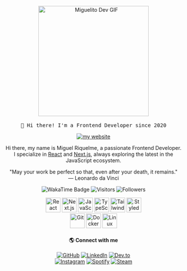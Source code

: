 <!-- HEADER -->
<p align="center">
  <img src="https://media.giphy.com/media/v1.Y2lkPWVjZjA1ZTQ3dTh1bnIxbW05anE1OHBpendxNm9idHd1YW50bHlndWsxNWFmeHd3ayZlcD12MV9zdGlja2Vyc19zZWFyY2gmY3Q9cw/fnxYd5imdfHebTG44R/giphy.gif" width="300px" alt="Miguelito Dev GIF">
  <br><br>
  <samp>
    👋 Hi there! I'm a Frontend Developer since 2020
  </samp>
</p>

<p align="center">
  <a href="https://miguelito.dev" target="_blank" rel="noopener noreferrer" aria-label="Visit Miguelito.dev">
    <img src="https://img.shields.io/badge/👉-miguelito.dev-4285F4?style=flat" alt="my website">
  </a>
</p>

<!-- ABOUT ME -->
<p align="center">
Hi there, my name is Miguel Riquelme, a passionate Frontend Developer.<br>
I specialize in 
<a href="https://reactjs.org/" target="_blank" rel="noopener noreferrer" aria-label="React Official Website">React</a> 
and 
<a href="https://nextjs.org/" target="_blank" rel="noopener noreferrer" aria-label="Next.js Official Website">Next.js</a>, 
always exploring the latest in the JavaScript ecosystem.
</p>

<!-- QUOTE -->
<p align="center">
"May your work be perfect so that, even after your death, it remains."
<br>
― Leonardo da Vinci
</p>

<!-- BADGES -->
<p align="center">
  <img src="https://wakatime.com/badge/user/35bde0fe-b5fe-4a8d-948b-3e773de3d1cd.svg" alt="WakaTime Badge" />
  <img src="https://visitor-badge.laobi.icu/badge?page_id=rniguel.visitor-badge" alt="Visitors" />
  <img src="https://img.shields.io/github/followers/rniguel?style=social" alt="Followers" />
</p>

<!-- TECH STACK -->
<p align="center">
  <a href="https://reactjs.org/" target="_blank" rel="noopener noreferrer" aria-label="React"><img src="https://skillicons.dev/icons?i=react" height="40" alt="React" /></a>
  <a href="https://nextjs.org/" target="_blank" rel="noopener noreferrer" aria-label="Next.js"><img src="https://skillicons.dev/icons?i=nextjs" height="40" alt="Next.js" /></a>
  <a href="https://developer.mozilla.org/en-US/docs/Web/JavaScript" target="_blank" rel="noopener noreferrer" aria-label="JavaScript"><img src="https://skillicons.dev/icons?i=js" height="40" alt="JavaScript" /></a>
  <a href="https://www.typescriptlang.org/" target="_blank" rel="noopener noreferrer" aria-label="TypeScript"><img src="https://skillicons.dev/icons?i=ts" height="40" alt="TypeScript" /></a>
  <a href="https://tailwindcss.com/" target="_blank" rel="noopener noreferrer" aria-label="Tailwind CSS"><img src="https://skillicons.dev/icons?i=tailwind" height="40" alt="Tailwind CSS" /></a>
  <a href="https://styled-components.com/" target="_blank" rel="noopener noreferrer" aria-label="Styled Components"><img src="https://skillicons.dev/icons?i=styledcomponents" height="40" alt="Styled Components" /></a>
  <br/>
  <a href="https://git-scm.com/" target="_blank" rel="noopener noreferrer" aria-label="Git"><img src="https://skillicons.dev/icons?i=git" height="40" alt="Git" /></a>
  <a href="https://www.docker.com/" target="_blank" rel="noopener noreferrer" aria-label="Docker"><img src="https://skillicons.dev/icons?i=docker" height="40" alt="Docker" /></a>
  <a href="https://www.linux.org/" target="_blank" rel="noopener noreferrer" aria-label="Linux"><img src="https://skillicons.dev/icons?i=linux" height="40" alt="Linux" /></a>
</p>


<h4 align="center">🌎 Connect with me</h4>

<div align="center">
  <span><a href="https://github.com/rniguel" target="_blank"><img src="https://img.shields.io/badge/GitHub-%2312100E?style=flat&logo=github&logoColor=white" alt="GitHub" /></a></span>
  <span><a href="https://www.linkedin.com/in/rniguel" target="_blank"><img src="https://custom-icon-badges.demolab.com/badge/LinkedIn-0A66C2?logo=linkedin-white&logoColor=fff" alt="LinkedIn" /></a></span>
  <span><a href="https://dev.to/miguelito" target="_blank"><img src="https://img.shields.io/badge/Dev.to-%23000000?style=flat&logo=dev.to&logoColor=white" alt="Dev.to" /></a></span>
</div>
  
<div align="center">
  <span><a href="https://www.instagram.com/rniguel" target="_blank"><img src="https://img.shields.io/badge/Instagram-%23E4405F?style=flat&logo=instagram&logoColor=white" alt="Instagram" /></a></span>
  <span><a href="https://open.spotify.com/user/22gkbvjxtolpi4mmql22wh5ya" target="_blank"><img src="https://img.shields.io/badge/Spotify-%231DB954?style=flat&logo=spotify&logoColor=white" alt="Spotify" /></a></span>
  <span><a href="" target="_blank"><img src="https://img.shields.io/badge/Steam-%23000000?style=flat&logo=steam&logoColor=white" alt="Steam" /></a></span>
</div>
